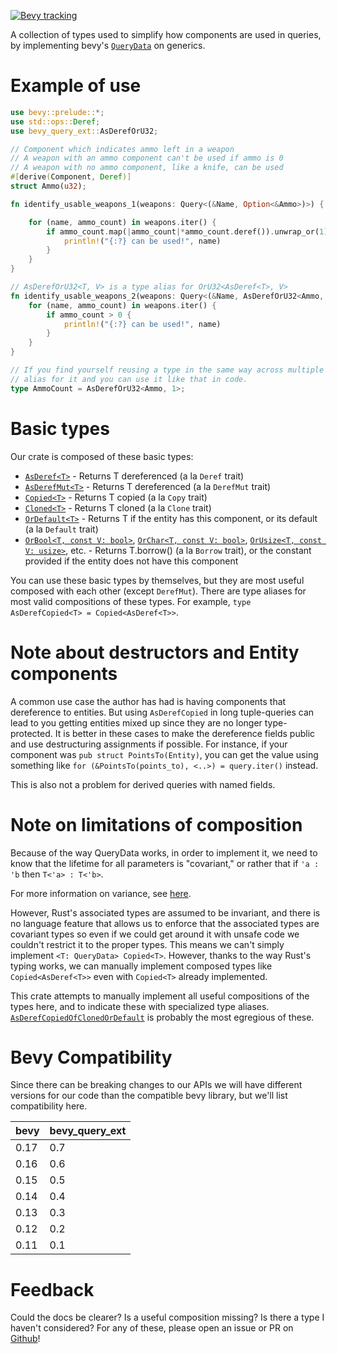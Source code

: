 [![Bevy tracking](https://img.shields.io/badge/Bevy%20tracking-released%20version-lightblue)](https://github.com/bevyengine/bevy/blob/main/docs/plugins_guidelines.md#main-branch-tracking)

A collection of types used to simplify how components are used in queries, by implementing
bevy's [`QueryData`](https://docs.rs/bevy/latest/bevy/ecs/query/trait.QueryData.html) on generics.

# Example of use
```rust
use bevy::prelude::*;
use std::ops::Deref;
use bevy_query_ext::AsDerefOrU32;

// Component which indicates ammo left in a weapon
// A weapon with an ammo component can't be used if ammo is 0
// A weapon with no ammo component, like a knife, can be used
#[derive(Component, Deref)]
struct Ammo(u32);

fn identify_usable_weapons_1(weapons: Query<(&Name, Option<&Ammo>)>) {

    for (name, ammo_count) in weapons.iter() {
        if ammo_count.map(|ammo_count|*ammo_count.deref()).unwrap_or(1) > 0 {
            println!("{:?} can be used!", name)
        }
    }
}

// AsDerefOrU32<T, V> is a type alias for OrU32<AsDeref<T>, V>
fn identify_usable_weapons_2(weapons: Query<(&Name, AsDerefOrU32<Ammo, 1>)>) {
    for (name, ammo_count) in weapons.iter() {
        if ammo_count > 0 {
            println!("{:?} can be used!", name)
        }
    }
}

// If you find yourself reusing a type in the same way across multiple systems, just use a type 
// alias for it and you can use it like that in code.
type AmmoCount = AsDerefOrU32<Ammo, 1>;
```

# Basic types

Our crate is composed of these basic types:
* [`AsDeref<T>`](https://docs.rs/bevy_query_ext/latest/bevy_query_ext/type.AsDeref.html) - Returns T dereferenced (a la `Deref` trait)
* [`AsDerefMut<T>`](https://docs.rs/bevy_query_ext/latest/bevy_query_ext/type.AsDerefMut.html) - Returns T dereferenced (a la `DerefMut` trait)
* [`Copied<T>`](https://docs.rs/bevy_query_ext/latest/bevy_query_ext/type.Copied.html) - Returns T copied (a la `Copy` trait)
* [`Cloned<T>`](https://docs.rs/bevy_query_ext/latest/bevy_query_ext/type.Cloned.html) - Returns T cloned (a la `Clone` trait)
* [`OrDefault<T>`](https://docs.rs/bevy_query_ext/latest/bevy_query_ext/type.OrDefault.html) - Returns T if the entity has this component, or its default (a la `Default` trait)
* [`OrBool<T, const V: bool>`](https://docs.rs/bevy_query_ext/latest/bevy_query_ext/type.OrBool.html), [`OrChar<T, const V: bool>`](https://docs.rs/bevy_query_ext/latest/bevy_query_ext/type.OrChar.html), [`OrUsize<T, const V: usize>`](https://docs.rs/bevy_query_ext/latest/bevy_query_ext/type.OrUsize.html), etc. - Returns T.borrow() (a la `Borrow` trait), or the constant provided if the entity does not have this component

You can use these basic types by themselves, but they are most useful composed with each other (except `DerefMut`).
There are type aliases for most valid compositions of these types. For example,
`type AsDerefCopied<T> = Copied<AsDeref<T>>`.

# Note about destructors and Entity components

A common use case the author has had is having components that dereference to entities. But using `AsDerefCopied` in
long tuple-queries can lead to you getting entities mixed up since they are no longer type-protected. It is better
in these cases to make the dereference fields public and use destructuring assignments if possible. For instance, if
your component was `pub struct PointsTo(Entity)`, you can get the value using something like 
`for (&PointsTo(points_to), <..>) = query.iter()` instead.

This is also not a problem for derived queries with named fields.


# Note on limitations of composition

Because of the way QueryData works, in order to implement it, we need to know that the
lifetime for all parameters is "covariant," or rather that if `'a : 'b` then `T<'a> : T<'b>`. 

For more information on variance, see [here](https://doc.rust-lang.org/nomicon/subtyping.html).

However, Rust's associated types are assumed to be invariant, and there is no language feature
that allows us to enforce that the associated types are covariant types so even if we could get
around it with unsafe code we couldn't restrict it to the proper types. This means we can't
simply implement `<T: QueryData> Copied<T>`. However, thanks to the way Rust's typing works,
we can manually implement composed types like `Copied<AsDeref<T>>` even with `Copied<T>` already implemented.

This crate attempts to manually implement all useful compositions of the types here, and to
indicate these with specialized type aliases. [`AsDerefCopiedOfClonedOrDefault`](https://docs.rs/bevy_query_ext/latest/bevy_query_ext/type.AsDerefCopiedOfClonedOrDefault.html) is probably the
most egregious of these.

# Bevy Compatibility

Since there can be breaking changes to our APIs we will have different versions for our code than the compatible
bevy library, but we'll list compatibility here.

| bevy        | bevy_query_ext |
|-------------|----------------|
| 0.17        | 0.7            |
| 0.16        | 0.6            |
| 0.15        | 0.5            |
| 0.14        | 0.4            |
| 0.13        | 0.3            |
| 0.12        | 0.2            |
| 0.11        | 0.1            |

# Feedback

Could the docs be clearer? Is a useful composition missing? Is there a type I haven't considered? 
For any of these, please open an issue or PR on [Github](https://github.com/Testare/bevy_query_ext)! 
